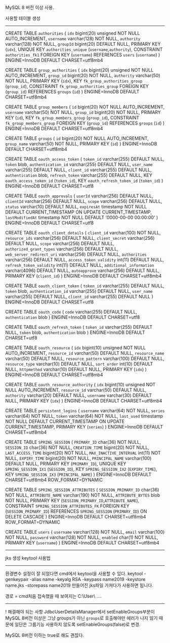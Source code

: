 MySQL 8 버전 이상 사용.

사용할 테이블 생성
*********************************************************************************************************************************************
CREATE TABLE `authorities` (
  `idx` bigint(20) unsigned NOT NULL AUTO_INCREMENT,
  `username` varchar(128) NOT NULL,
  `authority` varchar(128) NOT NULL,
  `groupId` bigint(20) DEFAULT NULL,
  PRIMARY KEY (`idx`),
  UNIQUE KEY `authorities_unique` (`username`,`authority`),
  CONSTRAINT `authorities_fk1` FOREIGN KEY (`username`) REFERENCES `users` (`username`)
) ENGINE=InnoDB DEFAULT CHARSET=utf8mb4

CREATE TABLE `group_authorities` (
  `idx` bigint(20) unsigned NOT NULL AUTO_INCREMENT,
  `group_id` bigint(20) NOT NULL,
  `authority` varchar(50) NOT NULL,
  PRIMARY KEY (`idx`),
  KEY `fk_group_authorities_group` (`group_id`),
  CONSTRAINT `fk_group_authorities_group` FOREIGN KEY (`group_id`) REFERENCES `groups` (`id`)
) ENGINE=InnoDB DEFAULT CHARSET=utf8mb4

CREATE TABLE `group_members` (
  `id` bigint(20) NOT NULL AUTO_INCREMENT,
  `username` varchar(50) NOT NULL,
  `group_id` bigint(20) NOT NULL,
  PRIMARY KEY (`id`),
  KEY `fk_group_members_group` (`group_id`),
  CONSTRAINT `fk_group_members_group` FOREIGN KEY (`group_id`) REFERENCES `groups` (`id`)
) ENGINE=InnoDB DEFAULT CHARSET=utf8mb4

CREATE TABLE `groups` (
  `id` bigint(20) NOT NULL AUTO_INCREMENT,
  `group_name` varchar(50) NOT NULL,
  PRIMARY KEY (`id`)
) ENGINE=InnoDB DEFAULT CHARSET=utf8mb4

CREATE TABLE `oauth_access_token` (
  `token_id` varchar(255) DEFAULT NULL,
  `token` blob,
  `authentication_id` varchar(255) DEFAULT NULL,
  `user_name` varchar(255) DEFAULT NULL,
  `client_id` varchar(255) DEFAULT NULL,
  `authentication` blob,
  `refresh_token` varchar(255) DEFAULT NULL,
  KEY `oauth_access_token_id` (`token_id`),
  KEY `oauth_refresh_token_id` (`token_id`)
) ENGINE=InnoDB DEFAULT CHARSET=utf8

CREATE TABLE `oauth_approvals` (
  `userId` varchar(256) DEFAULT NULL,
  `clientId` varchar(256) DEFAULT NULL,
  `scope` varchar(256) DEFAULT NULL,
  `status` varchar(10) DEFAULT NULL,
  `expiresAt` timestamp NOT NULL DEFAULT CURRENT_TIMESTAMP ON UPDATE CURRENT_TIMESTAMP,
  `lastModifiedAt` timestamp NOT NULL DEFAULT '0000-00-00 00:00:00'
) ENGINE=InnoDB DEFAULT CHARSET=utf8

CREATE TABLE `oauth_client_details` (
  `client_id` varchar(100) NOT NULL,
  `resource_ids` varchar(256) DEFAULT NULL,
  `client_secret` varchar(256) DEFAULT NULL,
  `scope` varchar(256) DEFAULT NULL,
  `authorized_grant_types` varchar(256) DEFAULT NULL,
  `web_server_redirect_uri` varchar(256) DEFAULT NULL,
  `authorities` varchar(256) DEFAULT NULL,
  `access_token_validity` int(11) DEFAULT NULL,
  `refresh_token_validity` int(11) DEFAULT NULL,
  `additional_information` varchar(4096) DEFAULT NULL,
  `autoapprove` varchar(256) DEFAULT NULL,
  PRIMARY KEY (`client_id`)
) ENGINE=InnoDB DEFAULT CHARSET=utf8mb4

CREATE TABLE `oauth_client_token` (
  `token_id` varchar(255) DEFAULT NULL,
  `token` blob,
  `authentication_id` varchar(255) DEFAULT NULL,
  `user_name` varchar(255) DEFAULT NULL,
  `client_id` varchar(255) DEFAULT NULL
) ENGINE=InnoDB DEFAULT CHARSET=utf8

CREATE TABLE `oauth_code` (
  `code` varchar(255) DEFAULT NULL,
  `authentication` blob
) ENGINE=InnoDB DEFAULT CHARSET=utf8

CREATE TABLE `oauth_refresh_token` (
  `token_id` varchar(255) DEFAULT NULL,
  `token` blob,
  `authentication` blob
) ENGINE=InnoDB DEFAULT CHARSET=utf8

CREATE TABLE `oauth_resource` (
  `idx` bigint(10) unsigned NOT NULL AUTO_INCREMENT,
  `resource_id` varchar(50) DEFAULT NULL,
  `resource_name` varchar(50) DEFAULT NULL,
  `resource_pattern` varchar(100) DEFAULT NULL,
  `resource_type` varchar(10) DEFAULT NULL,
  `sort_order` int(10) DEFAULT NULL,
  `httpmethod` varchar(10) DEFAULT NULL,
  PRIMARY KEY (`idx`)
) ENGINE=InnoDB DEFAULT CHARSET=utf8mb4

CREATE TABLE `oauth_resource_authority` (
  `idx` bigint(10) unsigned NOT NULL AUTO_INCREMENT,
  `resource_id` varchar(50) DEFAULT NULL,
  `authority` varchar(20) DEFAULT NULL,
  `username` varchar(30) DEFAULT NULL,
  PRIMARY KEY (`idx`)
) ENGINE=InnoDB DEFAULT CHARSET=utf8mb4

CREATE TABLE `persistent_logins` (
  `username` varchar(64) NOT NULL,
  `series` varchar(64) NOT NULL,
  `token` varchar(64) NOT NULL,
  `last_used` timestamp NOT NULL DEFAULT CURRENT_TIMESTAMP ON UPDATE CURRENT_TIMESTAMP,
  PRIMARY KEY (`series`)
) ENGINE=InnoDB DEFAULT CHARSET=utf8mb4

CREATE TABLE `SPRING_SESSION` (
  `PRIMARY_ID` char(36) NOT NULL,
  `SESSION_ID` char(36) NOT NULL,
  `CREATION_TIME` bigint(20) NOT NULL,
  `LAST_ACCESS_TIME` bigint(20) NOT NULL,
  `MAX_INACTIVE_INTERVAL` int(11) NOT NULL,
  `EXPIRY_TIME` bigint(20) NOT NULL,
  `PRINCIPAL_NAME` varchar(100) DEFAULT NULL,
  PRIMARY KEY (`PRIMARY_ID`),
  UNIQUE KEY `SPRING_SESSION_IX1` (`SESSION_ID`),
  KEY `SPRING_SESSION_IX2` (`EXPIRY_TIME`),
  KEY `SPRING_SESSION_IX3` (`PRINCIPAL_NAME`)
) ENGINE=InnoDB DEFAULT CHARSET=utf8mb4 ROW_FORMAT=DYNAMIC

CREATE TABLE `SPRING_SESSION_ATTRIBUTES` (
  `SESSION_PRIMARY_ID` char(36) NOT NULL,
  `ATTRIBUTE_NAME` varchar(190) NOT NULL,
  `ATTRIBUTE_BYTES` blob NOT NULL,
  PRIMARY KEY (`SESSION_PRIMARY_ID`,`ATTRIBUTE_NAME`),
  CONSTRAINT `SPRING_SESSION_ATTRIBUTES_FK` FOREIGN KEY (`SESSION_PRIMARY_ID`) REFERENCES `SPRING_SESSION` (`PRIMARY_ID`) ON DELETE CASCADE
) ENGINE=InnoDB DEFAULT CHARSET=utf8mb4 ROW_FORMAT=DYNAMIC

CREATE TABLE `users` (
  `username` varchar(128) NOT NULL,
  `email` varchar(100) NOT NULL,
  `password` varchar(128) NOT NULL,
  `enabled` char(1) NOT NULL,
  PRIMARY KEY (`username`)
) ENGINE=InnoDB DEFAULT CHARSET=utf8mb4

*********************************************************************************************************************************************


jks 생성 keytool 사용법
*********************************************************************************************************************************************
환경변수 설정이 잘 되었다면 cmd에서 keytool을 사용할 수 있다.
keytool -genkeypair -alias name -keyalg RSA -keypass name2019 -keystore name.jks -storepass name2019
만들어진 jks파일 가져다가 사용하면 됩니다.

경로 = cmd처음 접속했을 때 보여지는 C:\User\ .... 
*********************************************************************************************************************************************

! 해결해야 되는 사항
JdbcUserDetailsManager에서 setEnableGroups부분이
MySQL 8버전 이상은 그냥 groups가 아닌 `groups`로 호출해야만 에러가 나지 않기 때문에
일단은 그룹기능 사용하지 않도록 setEnableGroups(false)로 변경.

MySQL 8버전 이하는 true로 해도 괜찮다.

